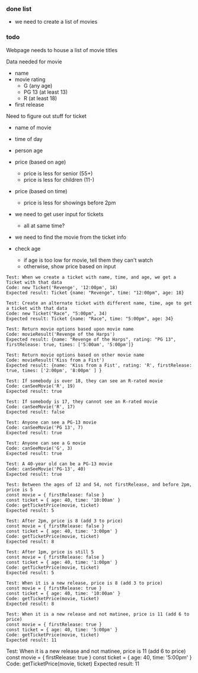 
### done list
- we need to create a list of movies

### todo
Webpage needs to house a list of movie titles

Data needed for movie
- name
- movie rating
  - G (any age)
  - PG 13 (at least 13)
  - R (at least 18)
- first release

Need to figure out stuff for ticket
- name of movie
- time of day
- person age
- price (based on age)
  - price is less for senior (55+)
  - price is less for children (11-)
- price (based on time)
  - price is less for showings before 2pm

- we need to get user input for tickets
  - all at same time?

- we need to find the movie from the ticket info

- check age
  - if age is too low for movie, tell them they can't watch
  - otherwise, show price based on input


```
Test: When we create a ticket with name, time, and age, we get a Ticket with that data
Code: new Ticket('Revenge', '12:00pm', 18)
Expected result: Ticket {name: "Revenge", time: "12:00pm", age: 18}
```

```
Test: Create an alternate ticket with different name, time, age to get a ticket with that data
Code: new Ticket("Race", "5:00pm", 34)
Expected result: Ticket {name: "Race", time: "5:00pm", age: 34}
```

```
Test: Return movie options based upon movie name
Code: movieResult('Revenge of the Harps')
Expected result: {name: "Revenge of the Harps", rating: "PG 13", firstRelease: true, times: ['5:00am', '5:00pm']}
```

```
Test: Return movie options based on other movie name
Code: movieResult('Kiss from a Fist')
Expected result: {name: 'Kiss from a Fist', rating: 'R', firstRelease: true, times: ['2:00pm', '8:00pm' ] }
```

```
Test: If somebody is over 18, they can see an R-rated movie
Code: canSeeMovie('R', 19)
Expected result: true
```

```
Test: If somebody is 17, they cannot see an R-rated movie
Code: canSeeMovie('R', 17)
Expected result: false
```

```
Test: Anyone can see a PG-13 movie
Code: canSeeMovie('PG 13', 7)
Expected result: true
```

```
Test: Anyone can see a G movie
Code: canSeeMovie('G', 3)
Expected result: true
```

```
Test: A 40-year old can be a PG-13 movie
Code: canSeeMovie('PG-13', 40)
Expected result: true
```

```
Test: Between the ages of 12 and 54, not firstRelease, and before 2pm, price is 5
const movie = { firstRelease: false }
const ticket = { age: 40, time: '10:00am' }
Code: getTicketPrice(movie, ticket)
Expected result: 5
```

```
Test: After 2pm, price is 8 (add 3 to price)
const movie = { firstRelease: false }
const ticket = { age: 40, time: '3:00pm' }
Code: getTicketPrice(movie, ticket)
Expected result: 8
```

```
Test: After 1pm, price is still 5
const movie = { firstRelease: false }
const ticket = { age: 40, time: '1:00pm' }
Code: getTicketPrice(movie, ticket)
Expected result: 5
```

```
Test: When it is a new release, price is 8 (add 3 to price)
const movie = { firstRelease: true }
const ticket = { age: 40, time: '10:00am' }
Code: getTicketPrice(movie, ticket)
Expected result: 8
```

```
Test: When it is a new release and not matinee, price is 11 (add 6 to price)
const movie = { firstRelease: true }
const ticket = { age: 40, time: '5:00pm' }
Code: getTicketPrice(movie, ticket)
Expected result: 11
```
Test: When it is a new release and not matinee, price is 11 (add 6 to price)
const movie = { firstRelease: true }
const ticket = { age: 40, time: '5:00pm' }
Code: getTicketPrice(movie, ticket)
Expected result: 11
